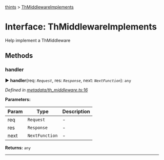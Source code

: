 [thints](../README.md) > [ThMiddlewareImplements](../interfaces/thmiddlewareimplements.md)



# Interface: ThMiddlewareImplements


Help implement a ThMiddleware


## Methods
<a id="handler"></a>

###  handler

► **handler**(req: *`Request`*, res: *`Response`*, next: *`NextFunction`*): `any`




*Defined in [metadata/th_middleware.ts:16](https://github.com/digitalinfluencers/ThinTS/blob/1d9b00b/src/metadata/th_middleware.ts#L16)*



**Parameters:**

| Param | Type | Description |
| ------ | ------ | ------ |
| req | `Request`   |  - |
| res | `Response`   |  - |
| next | `NextFunction`   |  - |





**Returns:** `any`





___


